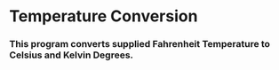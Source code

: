# Temperature Conversion
### This program converts supplied Fahrenheit Temperature to Celsius and Kelvin Degrees.
